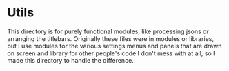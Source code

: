 # Utils

This directory is for purely functional modules, like processing jsons or arranging the titlebars. Originally these files were in modules or libraries, but I use modules for the various settings menus and panels that are drawn on screen and library for other people's code I don't mess with at all, so I made this directory to handle the difference. 